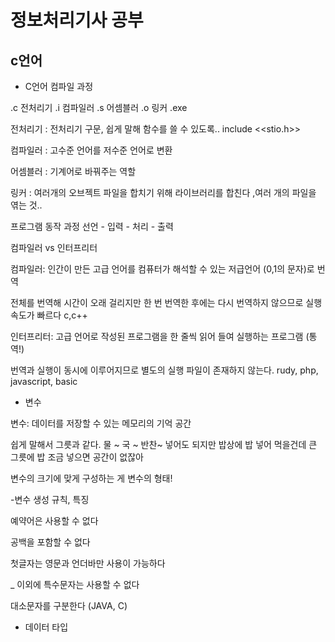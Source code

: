 # 정보처리기사 공부
## c언어 
- C언어 컴파일 과정

.c 전처리기 .i 컴파일러 .s 어셈블러 .o 링커 .exe

전처리기 : 전처리기 구문, 쉽게 말해 함수를 쓸 수 있도록.. include <<stio.h>>

컴파일러 : 고수준 언어를 저수준 언어로 변환

어셈블러 : 기계어로 바꿔주는 역할

링커 : 여러개의 오브젝트 파일을 합치기 위해 라이브러리를 합친다 ,여러 개의 파일을 엮는 것..


프로그램 동작 과정
선언 - 입력 - 처리 - 출력


컴파일러 vs 인터프리터

컴파일러: 인간이 만든 고급 언어를 컴퓨터가 해석할 수 있는 저급언어 (0,1의 문자)로 번역

전체를 번역해 시간이 오래 걸리지만 한 번 번역한 후에는 다시 번역하지 않으므로 실행 속도가 빠르다
c,c++

인터프리터: 고급 언어로 작성된 프로그램을 한 줄씩 읽어 들여 실행하는 프로그램 (통역!)

번역과 실행이 동시에 이루어지므로 별도의 실행 파일이 존재하지 않는다.
rudy, php, javascript, basic


- 변수

변수: 데이터를 저장할 수 있는 메모리의 기억 공간 

쉽게 말해서 그릇과 같다. 물 ~ 국 ~ 반찬~ 넣어도 되지만 밥상에 밥 넣어 먹을건데 큰 그릇에 밥 조금 넣으면 공간이 없잖아

변수의 크기에 맞게 구성하는 게 변수의 형태!

 -변수 생성 규칙, 특징

예약어은 사용할 수 없다

공백을 포함할 수 없다

첫글자는 영문과 언더바만 사용이 가능하다

_ 이외에 특수문자는 사용할 수 없다

대소문자를 구분한다 (JAVA, C)


- 데이터 타입
